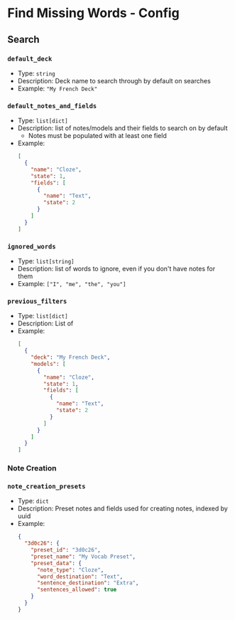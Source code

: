 # Find Missing Words - Config

## Search

### `default_deck`

- Type: `string`
- Description: Deck name to search through by default on searches
- Example: `"My French Deck"`

### `default_notes_and_fields`

- Type: `list[dict]`
- Description: list of notes/models and their fields to search on by default
  - Notes must be populated with at least one field
- Example:
    ```json
    [
      {
        "name": "Cloze", 
        "state": 1, 
        "fields": [
          {
            "name": "Text", 
            "state": 2
          }
        ]
      }
    ]
    ```

### `ignored_words`

- Type: `list[string]`
- Description: list of words to ignore, even if you don't have notes for them
- Example: `["I", "me", "the", "you"]`

### `previous_filters`

- Type: `list[dict]`
- Description: List of 
- Example:
    ```json
    [
      {
        "deck": "My French Deck",
        "models": [
          {
            "name": "Cloze", 
            "state": 1, 
            "fields": [
              {
                "name": "Text", 
                "state": 2
              }
            ]
          }
        ]
      }
    ]
    ```

### Note Creation

### `note_creation_presets`

- Type: `dict`
- Description: Preset notes and fields used for creating notes, indexed by uuid
- Example:
    ```json
    {
      "3d0c26": {
        "preset_id": "3d0c26",
        "preset_name": "My Vocab Preset",
        "preset_data": {
          "note_type": "Cloze",
          "word_destination": "Text",
          "sentence_destination": "Extra",
          "sentences_allowed": true
        }
      }
    }
    ```

